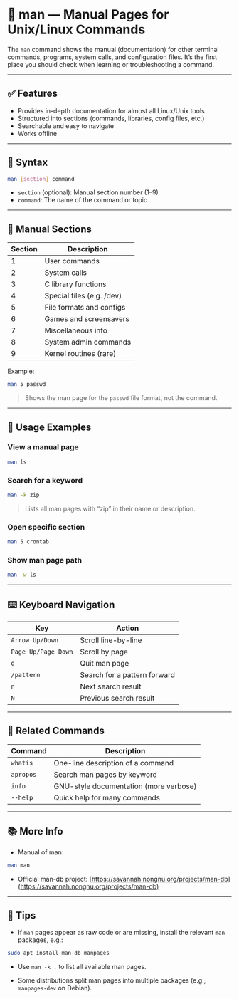 # 📘 man — Manual Pages for Unix/Linux Commands

The `man` command shows the manual (documentation) for other terminal commands, programs, system calls, and configuration files. It’s the first place you should check when learning or troubleshooting a command.

---

## ✅ Features

- Provides in-depth documentation for almost all Linux/Unix tools
- Structured into sections (commands, libraries, config files, etc.)
- Searchable and easy to navigate
- Works offline

---

## 🔧 Syntax

```bash
man [section] command
```

- `section` (optional): Manual section number (1–9)
- `command`: The name of the command or topic

---

## 📂 Manual Sections

| Section | Description                  |
|---------|------------------------------|
| 1       | User commands                |
| 2       | System calls                 |
| 3       | C library functions          |
| 4       | Special files (e.g. /dev)   |
| 5       | File formats and configs     |
| 6       | Games and screensavers       |
| 7       | Miscellaneous info           |
| 8       | System admin commands        |
| 9       | Kernel routines (rare)       |

Example:
```bash
man 5 passwd
```
> Shows the man page for the `passwd` file format, not the command.

---

## 🚀 Usage Examples

### View a manual page
```bash
man ls
```

### Search for a keyword
```bash
man -k zip
```
> Lists all man pages with “zip” in their name or description.

### Open specific section
```bash
man 5 crontab
```

### Show man page path
```bash
man -w ls
```

---

## ⌨️ Keyboard Navigation

| Key        | Action                         |
|------------|--------------------------------|
| `Arrow Up/Down` | Scroll line-by-line       |
| `Page Up/Page Down` | Scroll by page       |
| `q`         | Quit man page                 |
| `/pattern`  | Search for a pattern forward  |
| `n`         | Next search result            |
| `N`         | Previous search result        |

---

## 🔄 Related Commands

| Command     | Description                            |
|-------------|----------------------------------------|
| `whatis`    | One-line description of a command      |
| `apropos`   | Search man pages by keyword            |
| `info`      | GNU-style documentation (more verbose) |
| `--help`    | Quick help for many commands           |

---

## 📚 More Info

- Manual of man:
```bash
man man
```

- Official man-db project: [https://savannah.nongnu.org/projects/man-db](https://savannah.nongnu.org/projects/man-db)

---

## 🧩 Tips

- If `man` pages appear as raw code or are missing, install the relevant `man` packages, e.g.:
```bash
sudo apt install man-db manpages
```

- Use `man -k .` to list all available man pages.

- Some distributions split man pages into multiple packages (e.g., `manpages-dev` on Debian).
